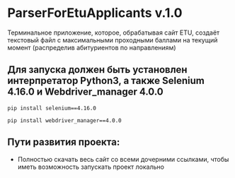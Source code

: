 # ParserForEtuApplicants v.1.0
Терминальное приложение, которое, обрабатывая сайт ETU, создаёт текстовый файл с максимальными проходными баллами на текущий момент (распределив абитуриентов по направлениям)

## Для запуска должен быть установлен интерпретатор Python3, а также  Selenium 4.16.0 и Webdriver_manager 4.0.0
```
pip install selenium==4.16.0
```
```
pip install webdriver_manager==4.0.0
```
## Пути развития проекта:
- Полностью скачать весь сайт со всеми дочерними ссылками, чтобы иметь возможность запускать проект локально
